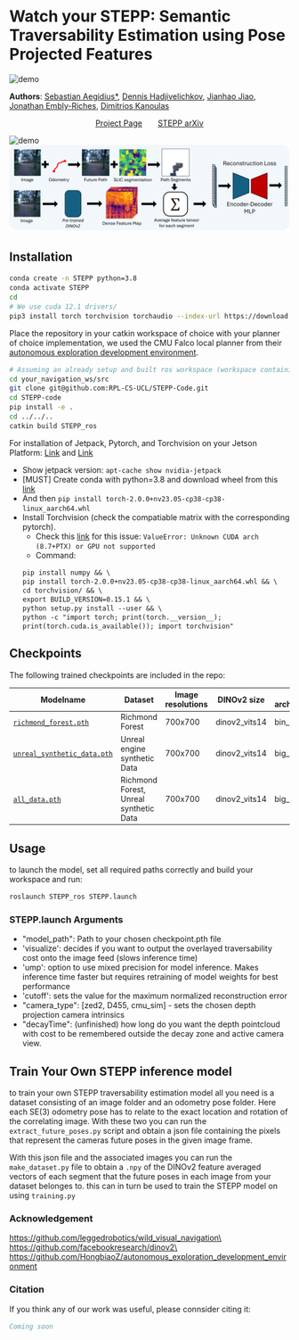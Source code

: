 # Watch your STEPP: Semantic Traversability Estimation using Pose Projected Features #
![demo](assets/front_page.png)

**Authors**: [Sebastian Aegidius*](https://rvl.cs.toronto.edu/), [Dennis Hadjivelichkov](https://dennisushi.github.io/), [Jianhao Jiao](https://gogojjh.github.io/), [Jonathan Embly-Riches](https://rpl-as-ucl.github.io/people/), [Dimitrios Kanoulas](https://dkanou.github.io/)

<div style="text-align: center;">

[Project Page](https://rpl-cs-ucl.github.io/STEPP/)  [STEPP arXiv](https://arxiv.org/)

</div>


![demo](assets/outdoor_all_2.png)
![demo](assets/pre_train_pipeline.png)

## Installation ##
```bash
conda create -n STEPP python=3.8
conda activate STEPP
cd
# We use cuda 12.1 drivers/
pip3 install torch torchvision torchaudio --index-url https://download.pytorch.org/whl/cu121
```
Place the repository in your catkin workspace of choice with your planner of choice implementation, we used the CMU Falco local planner from their [autonomous exploration development environment](https://www.cmu-exploration.com/).

```bash
# Assuming an already setup and built ros workspace (workspace containing cmu-exploration, or any other navigation stack)
cd your_navigation_ws/src
git clone git@github.com:RPL-CS-UCL/STEPP-Code.git
cd STEPP-code
pip install -e .
cd ../../..
catkin build STEPP_ros
```


For installation of Jetpack, Pytorch, and Torchvision on your Jetson Platform: [Link](https://pytorch.org/audio/stable/build.jetson.html) and [Link](https://forums.developer.nvidia.com/t/pytorch-for-jetson/72048)
* Show jetpack version: ```apt-cache show nvidia-jetpack```
* [MUST] Create conda with python=3.8 and download wheel from this [link](https://nvidia.box.com/shared/static/i8pukc49h3lhak4kkn67tg9j4goqm0m7.whl)
* And then ```pip install torch-2.0.0+nv23.05-cp38-cp38-linux_aarch64.whl```
* Install Torchvision (check the compatiable matrix with the corresponding pytorch). 
    * Check this [link](https://forums.developer.nvidia.com/t/pytorch-for-jetson/72048/1285?page=63) for this issue: ```ValueError: Unknown CUDA arch (8.7+PTX) or GPU not supported```
    * Command: 
    ```
    pip install numpy && \
    pip install torch-2.0.0+nv23.05-cp38-cp38-linux_aarch64.whl && \
    cd torchvision/ && \
    export BUILD_VERSION=0.15.1 && \
    python setup.py install --user && \
    python -c "import torch; print(torch.__version__); print(torch.cuda.is_available()); import torchvision"
    ```
## Checkpoints ##

The following trained checkpoints are included in the repo:

| Modelname   | Dataset| Image resolutions| DINOv2 size |MLP architecture|
|-------------|--------|---------------------|-------------|---------|
| [`richmond_forest.pth`](\\wsl.localhost\Ubuntu-20.04\home\sebastian\code\STEPP-Code\checkpoints\richmond_forest_full_ViT_small_big_nn_checkpoint_20240821-1825.pth) |Richmond Forest| 700x700 | dinov2_vits14 |bin_nn|
| [`unreal_synthetic_data.pth`](https://download.europe.naverlabs.com/ComputerVision/DUSt3R/DUSt3R_ViTLarge_BaseDecoder_512_linear.pth)  |Unreal engine synthetic Data| 700x700 | dinov2_vits14 |big_nn|
| [`all_data.pth`](\checkpoints\unreal_full_ViT_small_big_nn_checkpoint_20240819-2003.pth)|Richmond Forest, Unreal synthetic Data | 700x700 | dinov2_vits14 |big_nn|

## Usage ##
to launch the model, set all required paths correctly and build your workspace and run: 
```bash
roslaunch STEPP_ros STEPP.launch
```

### STEPP.launch Arguments
- "model_path": Path to your chosen checkpoint.pth file 
- 'visualize': decides if you want to output the overlayed traversability cost onto the image feed (slows inference time)
- 'ump': option to use mixed precision for model inference. Makes inference time faster but requires retraining of model weights for best performance
- 'cutoff': sets the value for the maximum normalized reconstruction error
- "camera_type": [zed2, D455, cmu_sim] - sets the chosen depth projection camera intrinsics
- "decayTime": (unfinished) how long do you want the depth pointcloud with cost to be remembered outside the decay zone and active camera view.

## Train Your Own STEPP inference model ##
to train your own STEPP traversability estimation model all you need is a dataset consisting of an image folder and an odometry pose folder. Here each SE(3) odometry pose has to relate to the exact location and rotation of the correlating image. With these two you can run the `extract_future_poses.py` script and obtain a json file containing the pixels that represent the cameras future poses in the given image frame. 

With this json file and the associated images you can run the `make_dataset.py` file to obtain a `.npy` of the DINOv2 feature averaged vectors of each segment that the future poses in each image from your dataset belonges to. this can in turn be used to train the STEPP model on using `training.py`

### Acknowledgement
https://github.com/leggedrobotics/wild_visual_navigation\
https://github.com/facebookresearch/dinov2\
https://github.com/HongbiaoZ/autonomous_exploration_development_environment

### Citation
If you think any of our work was useful, please connsider citing it:

```bibtex
Coming soon
```

